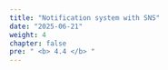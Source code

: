 ```yaml
---
title: "Notification system with SNS"
date: "2025-06-21"
weight: 4
chapter: false
pre: " <b> 4.4 </b> "
---
```

